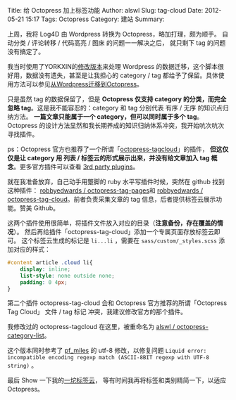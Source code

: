 Title: 给 Octopress 加上标签功能
Author: alswl
Slug: tag-cloud
Date: 2012-05-21 15:17
Tags: Octopress
Category: 建站
Summary: 


上周，我将 Log4D 由 Wordpress 转换为 Octopress，略加打理，颇为顺手。
自动分类 / 评论转移 / 代码高亮 / 图床 的问题一一解决之后，
就只剩下 tag 的问题没有搞定了。

我当时使用了YORKXIN的[修改版本](https://gist.github.com/1394128)来处理 Wordpress
的数据迁移，这个脚本很好用，数据没有遗失，甚至是让我担心的 category /
tag 都给予了保留。具体使用方法可以参见[从Wordpress迁移到Octopress](http://blog.dayanjia.com/2012/04/migration-to-octopress-from-wordpress/)。

只是虽然 tag 的数据保留了，但是 **Octopress 仅支持 category 的分类，而完全忽略
tag**。这是我不能容忍的：category 和 tag 分别代表 有序 / 无序 的知识点归纳方法。
**一篇文章只能属于一个 category，但可以同时属于多个 tag**。
Octopress 的设计方法显然和我长期养成的知识归纳体系冲突，我开始吭次吭次寻找插件。

<!-- more -->

ps：Octopress 官方也推荐了一个所谓「[octopress-tagcloud](https://github.com/tokkonopapa/octopress-tagcloud)」的插件，
**但这仅仅是让 category 用 列表 / 标签云的形式展示出来，并没有给文章加入 tag
概念**。更多官方插件可以查看
[3rd party plugins](https://github.com/imathis/octopress/wiki/3rd-party-plugins)。

就在我准备放弃，自己动手用蹩脚的 ruby 水平写插件时候，突然在 github 找到这种插件：
[robbyedwards / octopress-tag-pages](https://github.com/robbyedwards/octopress-tag-pages)和 
[robbyedwards / octopress-tag-cloud](https://github.com/robbyedwards/octopress-tag-cloud)。前者负责采集文章的 tag 信息，后者提供标签云展示功能。赞美 Github。

这两个插件使用很简单，将插件文件放入对应的目录（**注意备份，存在覆盖的情况**）。
然后再给插件「octopress-tag-cloud」添加一个专属页面存放标签云即可。
这个标签云生成的标记是 `li...li` ，需要在 `sass/custom/_styles.scss` 添加对应的样式：

``` css
#content article .cloud li{
	display: inline;
	list-style: none outside none;
	padding: 0 4px;
}
```

第二个插件 octopress-tag-cloud 会和 Octopress 官方推荐的所谓「Octopress Tag Cloud」
 文件 / tag 标记 冲突，我建议修改官方的那个插件。

我修改过的 octopress-tagcloud 在这里，被重命名为
[alswl / octopress-category-list](https://github.com/alswl/octopress-category-list)。

这个版本同时参考了 [pf_miles](http://pfmiles.github.com/blog/liquid-error-about-regexp-match-when-using-octopress-tagcloud/) 的 utf-8 修改，以修复问题 `Liquid error: incompatible encoding regexp match (ASCII-8BIT regexp with UTF-8 string)` 。

最后 Show 一下我的[一坨标签云](http://log4d.com/tag/)，
等有时间我再将标签和类别精简一下，以适应 Octopress。

